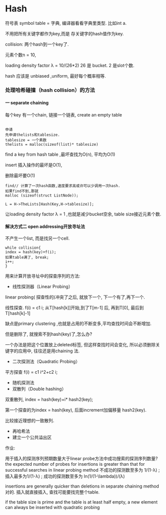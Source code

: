 # Hash



符号表 symbol table = 字典, 编译器看看字典里类型. 比如int a.

不用把所有关键字都作为key,而是 存关键字的hash值作为key.

collision:  两个hash到一个key了.

元素个数n = 10, 

loading density factor λ = 10/(26*2)   26 是 bucket.  2 是slot个数.

hash 应该是 unbiased ,uniform, 最好每个概率相等. 



### 处理哈希碰撞（hash collision）的方法

#### 一 separate chaining 

每个key 有一个chain, 链接一个链表, create an empty table

```

申请
先申请thelists和tablesize.
tablesize = 一个素数
thelists = malloc(sizeof(list)* tablesize)
```

find a key from hash table ,最坏查找为O(n), 平均为O(1)

insert  插入操作的最坏是O(1),

删除最坏要O(1)

```
find// 计算了一次hash函数,速度要求高或许可以少调用一次hash.
如果find不到,那就
malloc (sizeof(struct ListNode));

L = H->TheLists[Hash(Key,H->tablesize)];
```

让loading density factor λ  = 1 ,也就是减少bucket空余, table size接近元素个数.



#### 解决方式二 open addressing开放寻址法

不产生一个list, 而是找另一个cell.  

```
while collision{
index = hash(key)+f(i);
如果table满了, break;
i++;
}

```

用来计算开放寻址中的探查序列的方法: 

- 线性探测器（Linear Probing）

linear probing( 探查性的)冲突了之后, 就放下一个, 下一个有了,再下一个.

线性探查. f(i) = c1 i; 从T[hash[k]]开始,到了T[m-1] 后, 再到T[0], 最后到T[hash[k]-1]

缺点是primary clustering ,也就是占用的不断变多,平均查找时间会不断增加.

但是删除了, 就搜索不到hash(key)了,怎么办?

一个办法是把这个位置放上deleted标签, 但这样查找时间会变化, 所以必须删除关键字的应用中, 往往还是用chaining 法.

- 二次探测法（Quadratic Probing）

平方探查 f(i) = c1 i^2+c2 i;

- 随机探测法
- 双散列（Double hashing）

双重散列, index = hash(key)+i* hash2(key);

第一个探查的为index = hash(key), 后面increment加偏移量 hash2(key).

比较接近理想的一致散列.

- 再哈希法
- 建立一个公共溢出区



作业:

用于插入的探测序列预期数量大于linear probe方法中成功搜索的探测序列数量?the expected number of probes for insertions is greater than that for successful searches in linear probing method   不成功的探测数至多为 1/(1-λ) ;  插入最多为1/(1-λ) ;  成功的探测数至多为 ln(1/(1-\lambda))/(λ)



insertions are generally quicker than deletions in separate chaining method 对的. 插入就直接插入, 查找可能要找完整个table.

if the table size is prime and the table is at least half empty, a new element can always be inserted with quadratic probing

